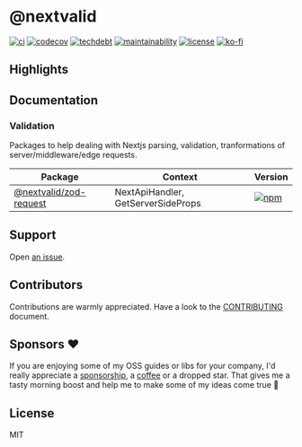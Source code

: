 # @nextvalid

[![ci](https://img.shields.io/github/checks-status/belgattitude/nextvalid/main?label=CI&logo=github&style=for-the-badge&labelColor=444)](https://github.com/belgattitude/nextvalid/actions?query=branch%3Amain)
[![codecov](https://img.shields.io/codecov/c/github/belgattitude/nextvalid?logo=codecov&style=for-the-badge&labelColor=444)](https://codecov.io/gh/belgattitude/nextvalid)
[![techdebt](https://img.shields.io/codeclimate/tech-debt/belgattitude/nextvalid?label=TechDebt&logo=code-climate&style=for-the-badge&labelColor=444)](https://codeclimate.com/github/belgattitude/nextvalid)
[![maintainability](https://img.shields.io/codeclimate/maintainability/belgattitude/nextvalid?label=Maintainability&logo=code-climate&style=for-the-badge&labelColor=444)](https://codeclimate.com/github/belgattitude/nextvalid)
[![license](https://img.shields.io/npm/l/@nextvalid/zod-request?style=for-the-badge&labelColor=000000)](https://github.com/belgattitude/nextvalid/blob/main/LICENSE)
[![ko-fi](https://img.shields.io/badge/Ko--fi-F16061?style=for-the-badge&logo=ko-fi&logoColor=white)](https://ko-fi.com/belgattitude)

## Highlights

## Documentation

### Validation

Packages to help dealing with Nextjs parsing, validation, tranformations of server/middleware/edge requests.

| Package                                          | Context                            | Version                                                                                                                                                |
| ------------------------------------------------ | ---------------------------------- | ------------------------------------------------------------------------------------------------------------------------------------------------------ |
| [@nextvalid/zod-request](./packages/zod-request) | NextApiHandler, GetServerSideProps | [![npm](https://img.shields.io/npm/v/@nextvalid/zod-request?style=for-the-badge&labelColor=222)](https://www.npmjs.com/package/@nextvalid/zod-request) |

## Support

Open [an issue](https://github.com/belgattitude/nextvalid/issues).

## Contributors

Contributions are warmly appreciated. Have a look to the [CONTRIBUTING](https://github.com/belgattitude/httpx/blob/nextvalid/CONTRIBUTING.md) document.

## Sponsors ♥

If you are enjoying some of my OSS guides or libs for your company, I'd really appreciate a [sponsorship](https://github.com/sponsors/belgattitude), a [coffee](https://ko-fi.com/belgattitude) or a dropped star. That gives me a tasty morning boost and help me to make some of my ideas come true 🙏

## License

MIT
